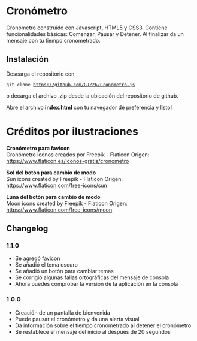 # Cronómetro
Cronómetro construido con Javascript, HTML5 y CSS3. Contiene funcionalidades básicas: Comenzar, Pausar y Detener. Al finalizar da un mensaje con tu tiempo cronometrado.

## Instalación
Descarga el repositorio con <pre><code>git clone https://github.com/GJZ26/Cronometro.js</code></pre> o decarga el archivo .zip desde la ubicación del repositorio de github.

Abre el archivo <b>index.html</b> con tu navegador de preferencia y listo!


# Créditos por ilustraciones

<b> Cronómetro para favicon</b><br>
Cronómetro iconos creados por Freepik - Flaticon
Origen: https://www.flaticon.es/iconos-gratis/cronometro

<b> Sol del botón para cambio de modo</b><br>
Sun icons created by Freepik - Flaticon
Origen: https://www.flaticon.com/free-icons/sun

<b> Luna del botón para cambio de modo </b><br>
Moon icons created by Freepik - Flaticon
Origen: https://www.flaticon.com/free-icons/moon

## Changelog
### 1.1.0
* Se agregó favicon
* Se añadió el tema oscuro
* Se añadió un botón para cambiar temas
* Se corrigió algunas fallas ortográficas del mensaje de consola
* Ahora puedes comprobar la version de la aplicación en la consola

### 1.0.0
* Creación de un pantalla de bienvenida
* Puede pausar el cronómetro y da una alerta visual
* Da información sobre el tiempo cronómetrado al detener el cronómetro
* Se restablece el mensaje del inicio al después de 20 segundos